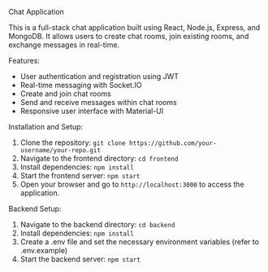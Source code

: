 Chat Application

This is a full-stack chat application built using React, Node.js, Express, and MongoDB. It allows users to create chat rooms, join existing rooms, and exchange messages in real-time.

Features:
- User authentication and registration using JWT
- Real-time messaging with Socket.IO
- Create and join chat rooms
- Send and receive messages within chat rooms
- Responsive user interface with Material-UI

Installation and Setup:
1. Clone the repository: `git clone https://github.com/your-username/your-repo.git`
2. Navigate to the frontend directory: `cd frontend`
3. Install dependencies: `npm install`
4. Start the frontend server: `npm start`
5. Open your browser and go to `http://localhost:3000` to access the application.

Backend Setup:
1. Navigate to the backend directory: `cd backend`
2. Install dependencies: `npm install`
3. Create a .env file and set the necessary environment variables (refer to .env.example)
4. Start the backend server: `npm start`
